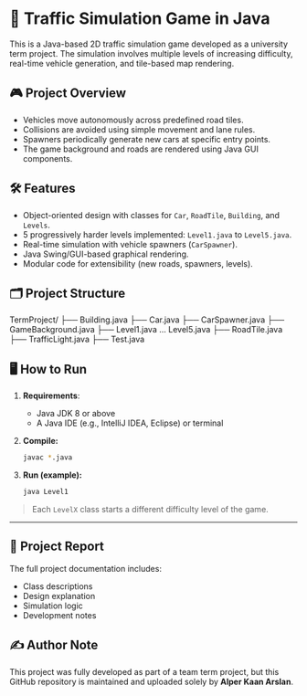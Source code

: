 # 🚦 Traffic Simulation Game in Java

This is a Java-based 2D traffic simulation game developed as a university term project. The simulation involves multiple levels of increasing difficulty, real-time vehicle generation, and tile-based map rendering.

## 🎮 Project Overview

- Vehicles move autonomously across predefined road tiles.
- Collisions are avoided using simple movement and lane rules.
- Spawners periodically generate new cars at specific entry points.
- The game background and roads are rendered using Java GUI components.

## 🛠️ Features

- Object-oriented design with classes for `Car`, `RoadTile`, `Building`, and `Levels`.
- 5 progressively harder levels implemented: `Level1.java` to `Level5.java`.
- Real-time simulation with vehicle spawners (`CarSpawner`).
- Java Swing/GUI-based graphical rendering.
- Modular code for extensibility (new roads, spawners, levels).

## 🗂️ Project Structure

TermProject/
├── Building.java
├── Car.java
├── CarSpawner.java
├── GameBackground.java
├── Level1.java ... Level5.java
├── RoadTile.java
├── TrafficLight.java
├── Test.java


## 🖥️ How to Run

1. **Requirements**:
   - Java JDK 8 or above
   - A Java IDE (e.g., IntelliJ IDEA, Eclipse) or terminal

2. **Compile:**
   ```bash
   javac *.java
   ```

3. **Run (example):**
   ```bash
   java Level1
   ```

> Each `LevelX` class starts a different difficulty level of the game.

---

## 📄 Project Report

The full project documentation includes:
- Class descriptions
- Design explanation
- Simulation logic
- Development notes

## ✍️ Author Note

This project was fully developed as part of a team term project, but this GitHub repository is maintained and uploaded solely by **Alper Kaan Arslan**.
